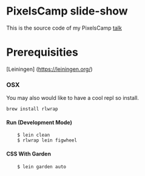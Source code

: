 # PixelsCamp slide-show

This is the source code of my PixelsCamp [talk](https://www.youtube.com/watch?v=HQBj5a6zrcU)


# Prerequisities

[Leiningen] (https://leiningen.org/)




### OSX

You may also would like to have a cool repl so install.

    brew install rlwrap



#### Run (Development Mode)

```
    $ lein clean
    $ rlwrap lein figwheel
```

#### CSS With Garden

```
    $ lein garden auto
```



